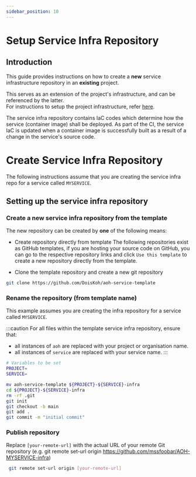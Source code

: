 ```yaml
---
sidebar_position: 10
---
```

# Setup Service Infra Repository

## Introduction

This guide provides instructions on how to create a **new** service infrastructure repository in an **existing** project.

This serves as an extension of the project's infrastructure, and can be referenced by the latter.  
For instructions to setup the project infrastructure, refer [here](docs/deployment/overview).  

The service infra repository contains IaC codes which determine how the service (container image) shall be deployed.
As part of the CI, the service IaC is updated when a container image is successfully built as a result of a change in the service's source code.

# Create Service Infra Repository

The following instructions assume that you are
creating the service infra repo for a service called `MYSERVICE`. 

## Setting up the service infra repository

### Create a new service infra repository from the template

The new repository can be created by **one** of the following means:

- Create repository directly from template
The following repositories exist as GitHub templates, if you are hosting your source code on GitHub, you can go to
the respective repository links and click `Use this template` to create a new repository directly from the template.

- Clone the template repository and create a new git repository

<!--
  > :::caution
Members contributing directly to AGIL Ops Hub should have access to the repositories in `mssfoobar`. Members of
other projects will require access to the same repository in a different organisation.  
If you do not have access to the following repositories, approach the maintainers of `AOH` to request for access.
:::

```bash
git clone https://github.com/mssfoobar/aoh-service-template
```
-->

<!--
For non-`AGILOpsHub` (ie. not core product) development
-->
```bash
git clone https://github.com/DoisKoh/aoh-service-template
```

### Rename the repository (from template name)

This example assumes you are creating the infra repository for a service called `MYSERVICE`.  

:::caution
For all files within the template service infra repository, ensure that:
- all instances of `aoh` are replaced with your project or organisation name.
- all instances of `service` are replaced with your service name.
:::

```bash
# Variables to be set
PROJECT=
SERVICE=

mv aoh-service-template ${PROJECT}-${SERVICE}-infra
cd ${PROJECT}-${SERVICE}-infra
rm -rf .git
git init
git checkout -b main
git add .
git commit -m "initial commit"
```

### Publish repository

Replace `[your-remote-url]` with the actual URL of your remote Git repository (e.g.
git remote set-url origin https://github.com/mssfoobar/AOH-MYSERVICE-infra)

```bash
 git remote set-url origin [your-remote-url]
```
